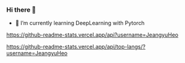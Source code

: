 ### Hi there 👋



- 🌱 I’m currently learning DeepLearning with Pytorch

  
  

https://github-readme-stats.vercel.app/api?username=JeangyuHeo

https://github-readme-stats.vercel.app/api/top-langs/?username=JeangyuHeo

